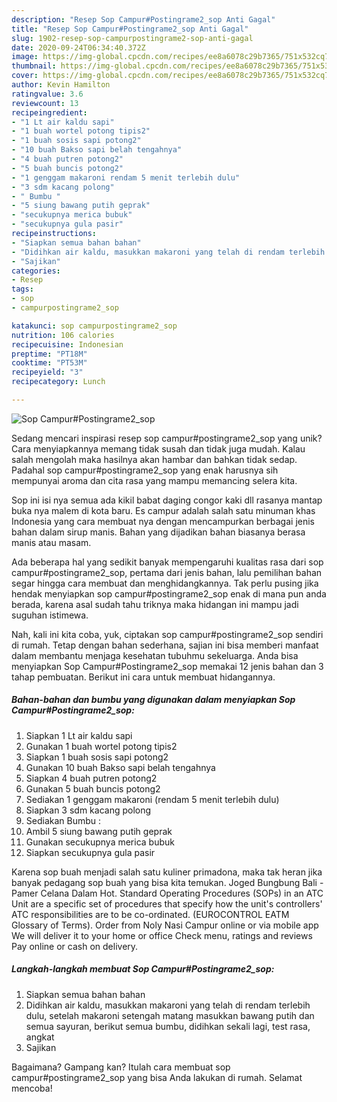 ```yaml
---
description: "Resep Sop Campur#Postingrame2_sop Anti Gagal"
title: "Resep Sop Campur#Postingrame2_sop Anti Gagal"
slug: 1902-resep-sop-campurpostingrame2-sop-anti-gagal
date: 2020-09-24T06:34:40.372Z
image: https://img-global.cpcdn.com/recipes/ee8a6078c29b7365/751x532cq70/sop-campurpostingrame2_sop-foto-resep-utama.jpg
thumbnail: https://img-global.cpcdn.com/recipes/ee8a6078c29b7365/751x532cq70/sop-campurpostingrame2_sop-foto-resep-utama.jpg
cover: https://img-global.cpcdn.com/recipes/ee8a6078c29b7365/751x532cq70/sop-campurpostingrame2_sop-foto-resep-utama.jpg
author: Kevin Hamilton
ratingvalue: 3.6
reviewcount: 13
recipeingredient:
- "1 Lt air kaldu sapi"
- "1 buah wortel potong tipis2"
- "1 buah sosis sapi potong2"
- "10 buah Bakso sapi belah tengahnya"
- "4 buah putren potong2"
- "5 buah buncis potong2"
- "1 genggam makaroni rendam 5 menit terlebih dulu"
- "3 sdm kacang polong"
- " Bumbu "
- "5 siung bawang putih geprak"
- "secukupnya merica bubuk"
- "secukupnya gula pasir"
recipeinstructions:
- "Siapkan semua bahan bahan"
- "Didihkan air kaldu, masukkan makaroni yang telah di rendam terlebih dulu, setelah makaroni setengah matang masukkan bawang putih dan semua sayuran, berikut semua bumbu, didihkan sekali lagi, test rasa, angkat"
- "Sajikan"
categories:
- Resep
tags:
- sop
- campurpostingrame2_sop

katakunci: sop campurpostingrame2_sop 
nutrition: 106 calories
recipecuisine: Indonesian
preptime: "PT18M"
cooktime: "PT53M"
recipeyield: "3"
recipecategory: Lunch

---
```



![Sop Campur#Postingrame2_sop](https://img-global.cpcdn.com/recipes/ee8a6078c29b7365/751x532cq70/sop-campurpostingrame2_sop-foto-resep-utama.jpg)

Sedang mencari inspirasi resep sop campur#postingrame2_sop yang unik? Cara menyiapkannya memang tidak susah dan tidak juga mudah. Kalau salah mengolah maka hasilnya akan hambar dan bahkan tidak sedap. Padahal sop campur#postingrame2_sop yang enak harusnya sih mempunyai aroma dan cita rasa yang mampu memancing selera kita.

Sop ini isi nya semua ada kikil babat daging congor kaki dll rasanya mantap buka nya malem di kota baru. Es campur adalah salah satu minuman khas Indonesia yang cara membuat nya dengan mencampurkan berbagai jenis bahan dalam sirup manis. Bahan yang dijadikan bahan biasanya berasa manis atau masam.

Ada beberapa hal yang sedikit banyak mempengaruhi kualitas rasa dari sop campur#postingrame2_sop, pertama dari jenis bahan, lalu pemilihan bahan segar hingga cara membuat dan menghidangkannya. Tak perlu pusing jika hendak menyiapkan sop campur#postingrame2_sop enak di mana pun anda berada, karena asal sudah tahu triknya maka hidangan ini mampu jadi suguhan istimewa.


Nah, kali ini kita coba, yuk, ciptakan sop campur#postingrame2_sop sendiri di rumah. Tetap dengan bahan sederhana, sajian ini bisa memberi manfaat dalam membantu menjaga kesehatan tubuhmu sekeluarga. Anda bisa menyiapkan Sop Campur#Postingrame2_sop memakai 12 jenis bahan dan 3 tahap pembuatan. Berikut ini cara untuk membuat hidangannya.

<!--inarticleads1-->

##### Bahan-bahan dan bumbu yang digunakan dalam menyiapkan Sop Campur#Postingrame2_sop:

1. Siapkan 1 Lt air kaldu sapi
1. Gunakan 1 buah wortel potong tipis2
1. Siapkan 1 buah sosis sapi potong2
1. Gunakan 10 buah Bakso sapi belah tengahnya
1. Siapkan 4 buah putren potong2
1. Gunakan 5 buah buncis potong2
1. Sediakan 1 genggam makaroni (rendam 5 menit terlebih dulu)
1. Siapkan 3 sdm kacang polong
1. Sediakan  Bumbu :
1. Ambil 5 siung bawang putih geprak
1. Gunakan secukupnya merica bubuk
1. Siapkan secukupnya gula pasir


Karena sop buah menjadi salah satu kuliner primadona, maka tak heran jika banyak pedagang sop buah yang bisa kita temukan. Joged Bungbung Bali - Pamer Celana Dalam Hot. Standard Operating Procedures (SOPs) in an ATC Unit are a specific set of procedures that specify how the unit&#39;s controllers&#39; ATC responsibilities are to be co-ordinated. (EUROCONTROL EATM Glossary of Terms). Order from Noly Nasi Campur online or via mobile app We will deliver it to your home or office Check menu, ratings and reviews Pay online or cash on delivery. 

<!--inarticleads2-->

##### Langkah-langkah membuat Sop Campur#Postingrame2_sop:

1. Siapkan semua bahan bahan
1. Didihkan air kaldu, masukkan makaroni yang telah di rendam terlebih dulu, setelah makaroni setengah matang masukkan bawang putih dan semua sayuran, berikut semua bumbu, didihkan sekali lagi, test rasa, angkat
1. Sajikan




Bagaimana? Gampang kan? Itulah cara membuat sop campur#postingrame2_sop yang bisa Anda lakukan di rumah. Selamat mencoba!
